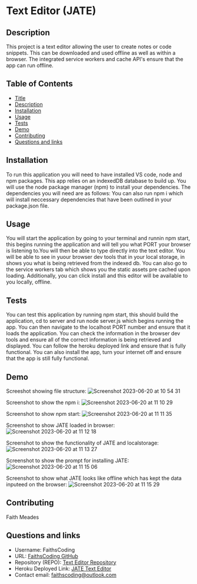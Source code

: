 # Text Editor (JATE)

## Description

This project is a text editor allowing the user to create notes or code snippets. This can be downloaded and used offline as well as within a browser. The integrated service workers and cache API's ensure that the app can run offline.

## Table of Contents

- [Title](#title)
- [Description](#description)
- [Installation](#installation)
- [Usage](#usage)
- [Tests](#tests)
- [Demo](#demo)
- [Contributing](#contributing)
- [Questions and links ](#questions-and-links)

## Installation

To run this application you will need to have installed VS code, node and npm packages. This app relies on an indexedDB database to build up. You will use the node package manager (npm) to install your dependencies. The dependencies you will need are as follows: You can also run npm i which will install neccessary dependencies that have been outlined in your package.json file.

## Usage

You will start the application by going to your terminal and runnin npm start, this begins running the application and will tell you what PORT your browser is listening to.You will then be able to type directly into the text editor. You will be able to see in yuour browser dev tools that in your local storage, in shows you what is being retrieved from the indexed db. You can also go to the service workers tab which shows you the static assets pre cached upon loading. Additionally, you can click install and this editor will be available to you locally, offline.

## Tests

You can test this application by running npm start, this should build the application, cd to server and run node server.js which begins running the app. You can then navigate to the localhost PORT number and ensure that it loads the application. You can check the information in the browser dev tools and ensure all of the correct information is being retrieved and displayed. You can follow the heroku deployed link and ensure that is fully functional. You can also install the app, turn your internet off and ensure that the app is still fully functional.

## Demo

Screeshot showing file structure:
![Screenshot 2023-06-20 at 10 54 31](https://github.com/FaithsCoding/text-editor/assets/122907573/1287c02e-e42f-4930-bfed-a0c7fd5dea72)

Screenshot to show the npm i:
![Screenshot 2023-06-20 at 11 10 29](https://github.com/FaithsCoding/text-editor/assets/122907573/17bb4724-f2f7-472a-9677-7a01cca903d6)

Screenshot to show npm start:
![Screenshot 2023-06-20 at 11 11 35](https://github.com/FaithsCoding/text-editor/assets/122907573/25655afc-ac54-46ce-b352-5969d1650717)

Screenshot to show JATE loaded in browser:
![Screenshot 2023-06-20 at 11 12 18](https://github.com/FaithsCoding/text-editor/assets/122907573/7bbf1720-f8bd-4897-9a19-932774883854)

Screenshot to show the functionality of JATE and localstorage:
![Screenshot 2023-06-20 at 11 13 27](https://github.com/FaithsCoding/text-editor/assets/122907573/279923b7-cd44-4660-be67-40a33ba4bf14)

Screenshot to show the prompt for installing JATE:
![Screenshot 2023-06-20 at 11 15 06](https://github.com/FaithsCoding/text-editor/assets/122907573/5199e9d3-ce2e-42cc-9779-47f3665b3005)

Screenshot to show what JATE looks like offline which has kept the data inputeed on the browser:
![Screenshot 2023-06-20 at 11 15 29](https://github.com/FaithsCoding/text-editor/assets/122907573/1da4a86a-8ea7-462b-ab31-a15494248f2e)

## Contributing

Faith Meades

## Questions and links

- Username: FaithsCoding
- URL: [FaithsCoding GitHub](www.github.com/FaithsCoding)
- Repository (REPO): [Text Editor Repository](https://github.com/FaithsCoding/text-editor)
- Heroku Deployed Link: [JATE Text Editor](https://faiths-jate-8803879369c0.herokuapp.com/)
- Contact email: faithscoding@outlook.com
